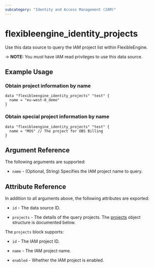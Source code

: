 ```yaml
---
subcategory: "Identity and Access Management (IAM)"
---
```


# flexibleengine_identity_projects

Use this data source to query the IAM project list within FlexibleEngine.

-> **NOTE:** You *must* have IAM read privileges to use this data source.

## Example Usage

### Obtain project information by name

```hcl
data "flexibleengine_identity_projects" "test" {
  name = "eu-west-0_demo"
}
```

### Obtain special project information by name

```hcl
data "flexibleengine_identity_projects" "test" {
  name = "MOS" // The project for OBS Billing
}
```

## Argument Reference

The following arguments are supported:

* `name` - (Optional, String) Specifies the IAM project name to query.

## Attribute Reference

In addition to all arguments above, the following attributes are exported:

* `id` - The data source ID.

* `projects` - The details of the query projects. The [projects](#iam_projects) object structure is documented below.

<a name="iam_projects"></a>
The `projects` block supports:

* `id` - The IAM project ID.

* `name` - The IAM project name.

* `enabled` - Whether the IAM project is enabled.
